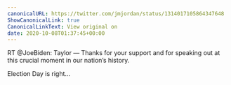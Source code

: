 ```yaml
---
canonicalURL: https://twitter.com/jmjordan/status/1314017105864347648
ShowCanonicalLink: true
CanonicalLinkText: View original on
date: 2020-10-08T01:37:45+00:00
---
```

RT @JoeBiden: Taylor — Thanks for your support and for speaking out at this crucial moment in our nation’s history.

Election Day is right…